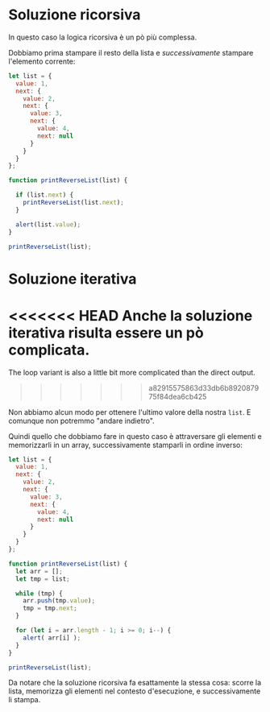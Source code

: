 # Soluzione ricorsiva

In questo caso la logica ricorsiva è un pò più complessa.

Dobbiamo prima stampare il resto della lista e *successivamente* stampare l'elemento corrente:

```js run
let list = {
  value: 1,
  next: {
    value: 2,
    next: {
      value: 3,
      next: {
        value: 4,
        next: null
      }
    }
  }
};

function printReverseList(list) {

  if (list.next) {
    printReverseList(list.next);
  }

  alert(list.value);
}

printReverseList(list);
```

# Soluzione iterativa

<<<<<<< HEAD
Anche la soluzione iterativa risulta essere un pò complicata.
=======
The loop variant is also a little bit more complicated than the direct output.
>>>>>>> a82915575863d33db6b892087975f84dea6cb425

Non abbiamo alcun modo per ottenere l'ultimo valore della nostra `list`. E comunque non potremmo "andare indietro".

Quindi quello che dobbiamo fare in questo caso è attraversare gli elementi e memorizzarli in un array, successivamente stamparli in ordine inverso:

```js run
let list = {
  value: 1,
  next: {
    value: 2,
    next: {
      value: 3,
      next: {
        value: 4,
        next: null
      }
    }
  }
};

function printReverseList(list) {
  let arr = [];
  let tmp = list;

  while (tmp) {
    arr.push(tmp.value);
    tmp = tmp.next;
  }

  for (let i = arr.length - 1; i >= 0; i--) {
    alert( arr[i] );
  }
}

printReverseList(list);
```

Da notare che la soluzione ricorsiva fa esattamente la stessa cosa: scorre la lista, memorizza gli elementi nel contesto d'esecuzione, e successivamente li stampa. 
